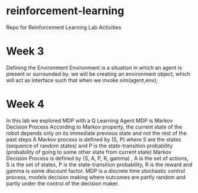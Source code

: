 # reinforcement-learning
Repo for Reinforcement Learning Lab Activities

# Week 3

Defining the Environment
Environment is a situation in which an agent is present or surrounded by.
we will be creating an environment object, which will act as interface such that when we
invoke
sim(agent,env);



# Week 4

In this lab we explored MDP with a Q Learning Agent
MDP is Markov Decision Process
According to Markov property, the current state of the robot depends only on its immediate previous state and not the rest of the past steps
A Markov process is defined by (S, P) where S are the states (sequence of random states) and P is the state-transition probability (probability of going to some other state from current state)
Markov Decision Process is defined by (S, A, P, R, gamma) , A is the set of actions, S is the set of states, P is the state-transition probability, R is the reward and gamma is some discount factor.
MDP is a discrete time stochastic control process, models decision making where outcomes are partly random and partly under the control of the decision maker.

